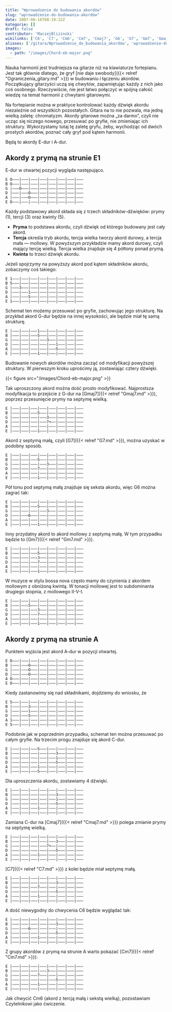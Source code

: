 ```yaml
---
title: "Wprowadzenie do budowania akordów"
slug: "wprowadzenie-do-budowania-akordów"
date: 2007-08-16T08:19:22Z
kategorie: []
draft: false
contributor: 'MaciejBlizinski'
wikilinks: ['C6', 'C7', 'Cm6', 'Cm7', 'Cmaj7', 'G6', 'G7', 'Gm7', 'Gmaj7', 'Grafika:Chord-eb-major.png', 'II-V-I', 'ograniczenia_gitary']
aliases: ['/gitara/Wprowadzenie_do_budowania_akordów', 'wprowadzenie-do-budowania-akordow']
images:
  - path: "/images/Chord-eb-major.png"
---
```

Nauka harmonii jest trudniejsza na gitarze niż na klawiaturze
fortepianu. Jest tak głównie dlatego, że gryf [nie daje
swobody]({{< relref "Ograniczenia_gitary.md" >}}) w budowaniu i łączeniu akordów.
Początkujący gitarzyści uczą się *chwytów*, zapamiętując każdy z nich
jako coś osobnego. Rzeczywiście, nie jest łatwo połączyć w spójną całość
wiedzę na temat harmonii z chwytami gitarowymi.

Na fortepianie można w praktyce kontrolować każdy dźwięk akordu
niezależnie od wszystkich pozostałych. Gitara na to nie pozwala, ma
jedną wielką zaletę: chromatyzm. Akordy gitarowe można „za darmo”, czyli
nie ucząc się niczego nowego, przesuwać po gryfie, nie zmieniając ich
struktury. Wykorzystamy tutaj tę zaletę gryfu, żeby, wychodząc od dwóch
prostych akordów, poznać cały gryf pod kątem harmonii.

Będą to akordy E-dur i A-dur.

## Akordy z prymą na strunie E1

E-dur w otwartej pozycji wygląda następująco.


```
E O―――|―――|―――|―――|―――|―――|―――|―――
B O―――|―――|―――|―――|―――|―――|―――|―――
G |―――O―――|―――|―――|―――|―――|―――|―――
D |―――|―――O―――|―――|―――|―――|―――|―――
A |―――|―――O―――|―――|―――|―――|―――|―――
E O―――|―――|―――|―――|―――|―――|―――|―――
```


Każdy podstawowy akord składa się z trzech składników-dźwięków: prymy
(1), tercji (3) oraz kwinty (5).

  - **Pryma** to podstawa akordu, czyli dźwięk od którego budowany jest
    cały akord.
  - **Tercja** określa tryb akordu, tercja wielka tworzy akord durowy, a
    tercja mała ― mollowy. W powyższym przykładzie mamy akord durowy,
    czyli mający tercję wielką. Tercja wielka znajduje się 4 półtony
    ponad prymą.
  - **Kwinta** to trzeci dźwięk akordu.

Jeżeli spojrzymy na powyższy akord pod kątem składników akordu,
zobaczymy coś takiego:


```
E 1―――|―――|―――|―――|―――|―――|―――|―――
B 5―――|―――|―――|―――|―――|―――|―――|―――
G |―――3―――|―――|―――|―――|―――|―――|―――
D |―――|―――1―――|―――|―――|―――|―――|―――
A |―――|―――5―――|―――|―――|―――|―――|―――
E 1―――|―――|―――|―――|―――|―――|―――|―――
```


Schemat ten możemy przesuwać po gryfie, zachowując jego strukturę. Na
przykład akord G-dur będzie na innej wysokości, ale będzie miał tę samą
strukturę.


```
E |―――|―――|―――1―――|―――|―――|―――|―――
B |―――|―――|―――5―――|―――|―――|―――|―――
G |―――|―――|―――|―――3―――|―――|―――|―――
D |―――|―――|―――|―――|―――1―――|―――|―――
A |―――|―――|―――|―――|―――5―――|―――|―――
E |―――|―――|―――1―――|―――|―――|―――|―――
```


Budowanie nowych akordów można zacząć od modyfikacji powyższej
struktury. W pierwszym kroku uprościmy ją, zostawiając cztery dźwięki.

{{< figure src="/images/Chord-eb-major.png" >}}

Tak uproszczony akord można dość prosto modyfikować. Najprostsza
modyfikacja to przejście z G-dur na [Gmaj7]({{< relref "Gmaj7.md" >}}), poprzez
przesunięcie prymy na septymę wielką.


```
E |―――|―――|―――|―――|―――|―――|―――|―――
B |―――|―――|―――5―――|―――|―――|―――|―――
G |―――|―――|―――|―――3―――|―――|―――|―――
D |―――|―――|―――|―――7+――|―――|―――|―――
A |―――|―――|―――|―――|―――|―――|―――|―――
E |―――|―――|―――1―――|―――|―――|―――|―――
```


Akord z septymą małą, czyli [G7]({{< relref "G7.md" >}}), można uzyskać w podobny
sposób.


```
E |―――|―――|―――|―――|―――|―――|―――|―――
B |―――|―――|―――5―――|―――|―――|―――|―――
G |―――|―――|―――|―――3―――|―――|―――|―――
D |―――|―――|―――7―――|―――|―――|―――|―――
A |―――|―――|―――|―――|―――|―――|―――|―――
E |―――|―――|―――1―――|―――|―――|―――|―――
```


Pół tonu pod septymą małą znajduje się seksta akordu, więc
G6<!-- link nie odnosił się do niczego: 'Wprowadzenie do budowania akordów' ('content/Wprowadzenie_do_budowania_akordów.md') links to 'G6' ('content/G6.md') and that does not exist --> można zagrać tak:


```
E |―――|―――|―――|―――|―――|―――|―――|―――
B |―――|―――|―――5―――|―――|―――|―――|―――
G |―――|―――|―――|―――3―――|―――|―――|―――
D |―――|―――6―――|―――|―――|―――|―――|―――
A |―――|―――|―――|―――|―――|―――|―――|―――
E |―――|―――|―――1―――|―――|―――|―――|―――
```


Inny przydatny akord to akord mollowy z septymą małą. W tym przypadku
będzie to [Gm7]({{< relref "Gm7.md" >}}).


```
E |―――|―――|―――|―――|―――|―――|―――|―――
B |―――|―――|―――5―――|―――|―――|―――|―――
G |―――|―――|――♭3―――|―――|―――|―――|―――
D |―――|―――|―――7―――|―――|―――|―――|―――
A |―――|―――|―――|―――|―――|―――|―――|―――
E |―――|―――|―――1―――|―――|―――|―――|―――
```


W muzyce w stylu bossa nova często mamy do czynienia z akordem mollowym
z obniżoną kwintą. W tonacji mollowej jest to subdominanta drugiego
stopnia, z mollowego II-V-I<!-- link nie odnosił się do niczego: 'Wprowadzenie do budowania akordów' ('content/Wprowadzenie_do_budowania_akordów.md') links to 'II-V-I' ('content/II-V-I.md') and that does not exist -->.


```
E |―――|―――|―――|―――|―――|―――|―――|―――
B |―――|――♭5―――|―――|―――|―――|―――|―――
G |―――|―――|――♭3―――|―――|―――|―――|―――
D |―――|―――|―――7―――|―――|―――|―――|―――
A |―――|―――|―――|―――|―――|―――|―――|―――
E |―――|―――|―――1―――|―――|―――|―――|―――
```


## Akordy z prymą na strunie A

Punktem wyjścia jest akord A-dur w pozycji otwartej.


```
E O―――|―――|―――|―――|―――|―――|―――|―――
B |―――|―――O―――|―――|―――|―――|―――|―――
G |―――|―――O―――|―――|―――|―――|―――|―――
D |―――|―――O―――|―――|―――|―――|―――|―――
A O―――|―――|―――|―――|―――|―――|―――|―――
E O―――|―――|―――|―――|―――|―――|―――|―――
```


Kiedy zastanowimy się nad składnikami, dojdziemy do wniosku, że


```
E 5―――|―――|―――|―――|―――|―――|―――|―――
B |―――|―――3―――|―――|―――|―――|―――|―――
G |―――|―――1―――|―――|―――|―――|―――|―――
D |―――|―――5―――|―――|―――|―――|―――|―――
A 1―――|―――|―――|―――|―――|―――|―――|―――
E 5―――|―――|―――|―――|―――|―――|―――|―――
```


Podobnie jak w poprzednim przypadku, schemat ten można przesuwać po
całym gryfie. Na trzecim progu znajduje się akord C-dur.


```
E |―――|―――|―――5―――|―――|―――|―――|―――
B |―――|―――|―――|―――|―――3―――|―――|―――
G |―――|―――|―――|―――|―――1―――|―――|―――
D |―――|―――|―――|―――|―――5―――|―――|―――
A |―――|―――|―――1―――|―――|―――|―――|―――
E |―――|―――|―――5―――|―――|―――|―――|―――
```


Dla uproszczenia akordu, zostawiamy 4 dźwięki.


```
E |―――|―――|―――|―――|―――|―――|―――|―――
B |―――|―――|―――|―――|―――3―――|―――|―――
G |―――|―――|―――|―――|―――1―――|―――|―――
D |―――|―――|―――|―――|―――5―――|―――|―――
A |―――|―――|―――1―――|―――|―――|―――|―――
E |―――|―――|―――|―――|―――|―――|―――|―――
```


Zamiana C-dur na [Cmaj7]({{< relref "Cmaj7.md" >}}) polega zmianie prymy na
septymę wielką.


```
E |―――|―――|―――|―――|―――|―――|―――|―――
B |―――|―――|―――|―――|―――3―――|―――|―――
G |―――|―――|―――|―――7+――|―――|―――|―――
D |―――|―――|―――|―――|―――5―――|―――|―――
A |―――|―――|―――1―――|―――|―――|―――|―――
E |―――|―――|―――|―――|―――|―――|―――|―――
```


[C7]({{< relref "C7.md" >}}) z kolei będzie miał septymę małą.


```
E |―――|―――|―――|―――|―――|―――|―――|―――
B |―――|―――|―――|―――|―――3―――|―――|―――
G |―――|―――|―――7―――|―――|―――|―――|―――
D |―――|―――|―――|―――|―――5―――|―――|―――
A |―――|―――|―――1―――|―――|―――|―――|―――
E |―――|―――|―――|―――|―――|―――|―――|―――
```


A dość niewygodny do chwycenia C6<!-- link nie odnosił się do niczego: 'Wprowadzenie do budowania akordów' ('content/Wprowadzenie_do_budowania_akordów.md') links to 'C6' ('content/C6.md') and that does not exist --> będzie wyglądać tak:


```
E |―――|―――|―――|―――|―――|―――|―――|―――
B |―――|―――|―――|―――|―――3―――|―――|―――
G |―――|―――6―――|―――|―――|―――|―――|―――
D |―――|―――|―――|―――|―――5―――|―――|―――
A |―――|―――|―――1―――|―――|―――|―――|―――
E |―――|―――|―――|―――|―――|―――|―――|―――
```


Z grupy akordów z prymą na strunie A warto pokazać
[Cm7]({{< relref "Cm7.md" >}}):


```
E |―――|―――|―――|―――|―――|―――|―――|―――
B |―――|―――|―――|――♭3―――|―――|―――|―――
G |―――|―――|―――7―――|―――|―――|―――|―――
D |―――|―――|―――|―――|―――5―――|―――|―――
A |―――|―――|―――1―――|―――|―――|―――|―――
E |―――|―――|―――|―――|―――|―――|―――|―――
```


Jak chwycić Cm6<!-- link nie odnosił się do niczego: 'Wprowadzenie do budowania akordów' ('content/Wprowadzenie_do_budowania_akordów.md') links to 'Cm6' ('content/Cm6.md') and that does not exist --> (akord z tercją małą i sekstą wielką),
pozostawiam Czytelnikowi jako ćwiczenie.
